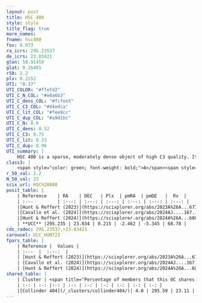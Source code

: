```yaml
---
layout: post
title: HSC 480
style: style
title_flag: true
more_names: 
fname: hsc480
fov: 0.073
ra_icrs: 295.23537
de_icrs: 23.03421
glon: 58.91459
glat: 0.16465
r50: 2.2
plx: 0.2152
UTI: "0.37"
UTI_COLOR: "#ffefd2"
UTI_C_N_COL: "#e0a6b3"
UTI_C_dens_COL: "#fcfee5"
UTI_C_C3_COL: "#d4edca"
UTI_C_lit_COL: "#fee8cc"
UTI_C_dup_COL: "#a9d1bc"
UTI_C_N: 0.0
UTI_C_dens: 0.52
UTI_C_C3: 0.75
UTI_C_lit: 0.33
UTI_C_dup: 0.96
UTI_summary: |
    HSC 480 is a sparse, moderately dense object of high C3 quality. It was recently reported in the literature.This is a unique object, which shares a very small percentage of members with at least one previously reported entry.<br><br><span style="color: #99180f; font-weight: bold;">Warning: </span>contains less than 25 stars with <i>P>0.5</i> estimated.
class3: |
    <span style="color: green; font-weight: bold;">A</span><span style="color: #FFC300; font-weight: bold;">B</span>
r_50_val: 2.2
N_50_val: 23
scix_url: HSC%20480
posit_table: |
    | Reference    | RA    | DEC   | Plx  | pmRA  | pmDE   |  Rv  |
    | :---         | :---: | :---: | :---: | :---: | :---: | :---: |
    |[Hunt & Reffert (2023)](https://scixplorer.org/abs/2023A%26A...673A.114H) | 295.233 | 23.036 | 0.224 | -2.464 | -5.336 | 68.826 |
    |[Cavallo et al. (2024)](https://scixplorer.org/abs/2024AJ....167...12C) | 295.284 | 23.08 | 0.225 | -- | -- | -- |
    |[Hunt & Reffert (2024)](https://scixplorer.org/abs/2024A%26A...686A..42H) | 295.233 | 23.036 | 0.224 | -2.464 | -5.336 | 68.826 |
    | **UCC** |295.235 | 23.034 | 0.215 | -2.462 | -5.345 | 68.78 | 
cds_radec: 295.23537,+23.03421
carousel: UCC_HUNT23
fpars_table: |
    | Reference |  Values |
    | :---  |  :---:  |
    | [Hunt & Reffert (2023)](https://scixplorer.org/abs/2023A%26A...673A.114H) | `AV50=5.441, diffAV50=2.526, MOD50=13.076, logAge50=6.933` |
    | [Cavallo et al. (2024)](https://scixplorer.org/abs/2024AJ....167...12C) | `AV50=4.93, dMod50=12.57, logAge50=7.25, [Fe/H]50=0.67` |
    | [Hunt & Reffert (2024)](https://scixplorer.org/abs/2024A%26A...686A..42H) | `MassJ=1085.91` |
shared_table: |
    | Cluster | <span title="Percentage of members that this OC shares with the ones listed">%</span>   | RA   | DEC   | Plx   | pmRA  | pmDE  | Rv | UTI |
    | :-: | :-: |:-: | :-: | :-: | :-: | :-: | :-: | :-: |
    |[Collinder 404](/_clusters/collinder404/)| 4.0 | 295.59 | 23.11 | 0.22 | -2.49 | -5.32 | 23.86 |0.24 |
---
```

